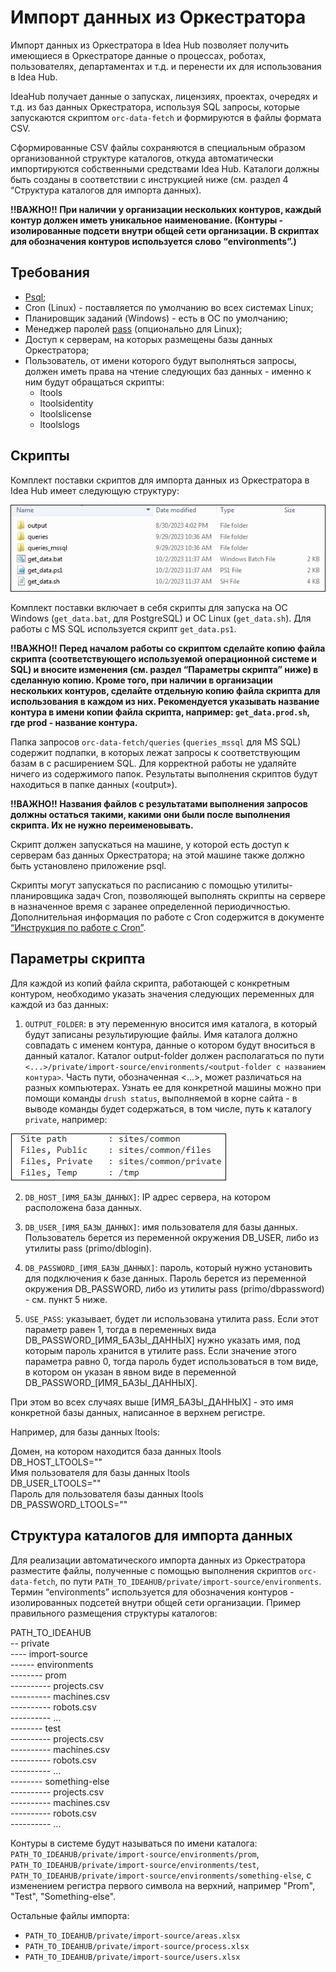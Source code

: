 # Импорт данных из Оркестратора

Импорт данных из Оркестратора в Idea Hub позволяет получить имеющиеся в Оркестраторе данные о процессах, роботах, пользователях, департаментах и т.д. и перенести их для использования в Idea Hub.

IdeaHub получает данные о запусках, лицензиях, проектах, очередях и т.д. из баз данных Оркестратора, используя SQL запросы, которые запускаются скриптом `orc-data-fetch` и формируются в файлы формата CSV.

Сформированные CSV файлы сохраняются в специальным образом организованной структуре каталогов, откуда автоматически импортируются собственными средствами Idea Hub. Каталоги должны быть созданы в соответствии с инструкцией ниже (см. раздел 4 “Структура каталогов для импорта данных). 

**!!ВАЖНО!! При наличии у организации нескольких контуров, каждый контур должен иметь уникальное наименование. (Контуры - изолированные подсети внутри общей сети организации. В скриптах для обозначения контуров используется слово “environments”.)**


## Требования
* [Psql](https://postgrespro.ru/&sa=D&source=docs&ust=1702476704920204&usg=AOvVaw3K8f-Xb71DoDMk3Cu4xoJm);
* Cron (Linux) - поставляется по умолчанию во всех системах Linux;
* Планировщик заданий (Windows) - есть в ОС по умолчанию;
* Менеджер паролей [pass](https://www.passwordstore.org/) (опционально для Linux);
* Доступ к серверам, на которых размещены базы данных Оркестратора;
* Пользователь, от имени которого будут выполняться запросы, должен иметь права на чтение следующих баз данных - именно к ним будут обращаться скрипты:  
  * ltools
  * ltoolsidentity
  * ltoolslicense
  * ltoolslogs



## Скрипты
Комплект поставки скриптов для импорта данных из Оркестратора в Idea Hub имеет следующую структуру:

![](resources/ideahub-orchimport.png)

Комплект поставки включает в себя скрипты для запуска на ОС Windows (`get_data.bat`, для PostgreSQL) и ОС Linux (`get_data.sh`). Для работы с MS SQL используется скрипт `get_data.ps1`.

**!!ВАЖНО!! Перед началом работы со скриптом сделайте копию файла скрипта (соответствующего используемой операционной системе и SQL) и вносите изменения (см. раздел “Параметры скрипта” ниже) в сделанную копию. Кроме того, при наличии в организации нескольких контуров, сделайте отдельную копию файла скрипта  для использования в каждом из них. Рекомендуется указывать название контура в имени копии файла скрипта, например: `get_data.prod.sh`, где prod - название контура.**

Папка запросов `orc-data-fetch/queries` (`queries_mssql` для MS SQL) содержит подпапки, в которых лежат запросы к соответствующим базам в с расширением SQL. Для корректной работы не удаляйте ничего из содержимого папок.
Результаты выполнения скриптов будут находиться в папке данных («output»).

**!!ВАЖНО!! Названия файлов с результатами выполнения запросов должны остаться такими, какими они были после выполнения скрипта. Их не нужно переименовывать.**

Скрипт должен запускаться на машине, у которой есть доступ к серверам баз данных Оркестратора; на этой машине также должно быть установлено приложение psql.

Скрипты могут запускаться по расписанию с помощью утилиты-планировщика задач Cron, позволяющей выполнять скрипты на сервере в назначенное время с заранее определенной периодичностью. Дополнительная информация по работе с Cron содержится в документе [“Инструкция по работе с Cron”](https://docs.primo-rpa.ru/primo-rpa/primo-idea-hub/cron).


## Параметры скрипта

Для каждой из копий файла скрипта, работающей с конкретным контуром, необходимо указать значения следующих переменных для каждой из баз данных:
1) `OUTPUT_FOLDER`: в эту переменную вносится имя каталога, в который будут записаны результирующие файлы. Имя каталога должно совпадать с именем контура, данные о котором будут вноситься в данный каталог. 
Каталог output-folder должен располагаться по пути `<...>/private/import-source/environments/<output-folder с названием контура>`. Часть пути, обозначенная <...>, может различаться на разных компьютерах. Узнать ее для конкретной машины можно при помощи команды `drush status`, выполняемой в корне сайта - в выводе команды будет содержаться, в том числе, путь к каталогу `private`, например:

![](resources/drushstatus-output.png)

2) `DB_HOST_[ИМЯ_БАЗЫ_ДАННЫХ]`: IP адрес сервера, на котором расположена база данных.
   
4) `DB_USER_[ИМЯ_БАЗЫ_ДАННЫХ]`: имя пользователя для базы данных. Пользователь берется из переменной окружения DB_USER, либо из утилиты pass (primo/dblogin).
   
6) `DB_PASSWORD_[ИМЯ_БАЗЫ_ДАННЫХ]`: пароль, который нужно установить для подключения к базе данных. Пароль берется из переменной окружения DB_PASSWORD, либо из утилиты pass (primo/dbpassword) - см. пункт 5 ниже.
   
8) `USE_PASS`: указывает, будет ли использована утилита pass. Если этот параметр равен 1, тогда в переменных вида DB_PASSWORD_[ИМЯ_БАЗЫ_ДАННЫХ] нужно указать имя, под которым пароль хранится в утилите pass. Если значение этого параметра равно 0, тогда пароль будет использоваться в том виде, в котором он указан в явном виде в переменной DB_PASSWORD_[ИМЯ_БАЗЫ_ДАННЫХ].

При этом во всех случаях выше [ИМЯ_БАЗЫ_ДАННЫХ] - это имя конкретной базы данных, написанное в верхнем регистре.

Например, для базы данных ltools:  

Домен, на котором находится база данных ltools  
DB_HOST_LTOOLS=""  
Имя пользователя для базы данных ltools  
DB_USER_LTOOLS=""  
Пароль для пользователя базы данных ltools  
DB_PASSWORD_LTOOLS=""  


## Структура каталогов для импорта данных

Для реализации автоматического импорта данных из Оркестратора разместите файлы, полученные с помощью выполнения скриптов `orc-data-fetch`, по пути `PATH_TO_IDEAHUB/private/import-source/environments`. Термин “environments” используется для обозначения контуров - изолированных подсетей внутри общей сети организации.
Пример правильного размещения структуры каталогов:
 
PATH_TO_IDEAHUB  
-- private  
---- import-source  
------ environments  
-------- prom  
---------- projects.csv  
---------- machines.csv  
---------- robots.csv  
---------- ...  
-------- test  
---------- projects.csv  
---------- machines.csv  
---------- robots.csv  
---------- ...  
-------- something-else  
---------- projects.csv  
---------- machines.csv  
---------- robots.csv  
---------- ...  
 
Контуры в системе будут называться по имени каталога: `PATH_TO_IDEAHUB/private/import-source/environments/prom`, `PATH_TO_IDEAHUB/private/import-source/environments/test`, `PATH_TO_IDEAHUB/private/import-source/environments/something-else`, с изменением регистра первого символа на верхний, например "Prom", "Test", "Something-else".
 
Остальные файлы импорта:
- `PATH_TO_IDEAHUB/private/import-source/areas.xlsx`
- `PATH_TO_IDEAHUB/private/import-source/process.xlsx`
- `PATH_TO_IDEAHUB/private/import-source/users.xlsx`


 

